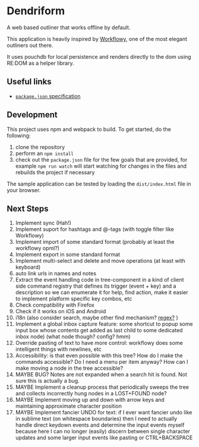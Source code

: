 # Dendriform

A web based outliner that works offline by default.

This application is heavily inspired by [Workflowy](http://workflowy.com), one of the most elegant outliners out there.

It uses pouchdb for local persistence and renders directly to the dom using RE:DOM as a helper library.

## Useful links

* [`package.json` specification](https://docs.npmjs.com/files/package.json)

## Development

This project uses npm and webpack to build. To get started, do the following:

1. clone the repository
2. perform an `npm install`
3. check out the `package.json` file for the few goals that are provided, for example `npm run watch` will start watching for changes in the files and rebuilds the project if necessary

The sample application can be tested by loading the `dist/index.html` file in your browser.

## Next Steps

1. Implement sync (Hah!)
1. Implement suport for hashtags and @-tags (with toggle filter like Workflowy)
1. Implement import of some standard format (probably at least the workflowy opml?)
1. Implement export in some standard format
1. Implement multi-select and delete and move operations (at least with keyboard)
1. auto link urls in names and notes
1. Extract the event handling code in tree-component in a kind of client side command registry that defines its trigger (event + key) and a description so we can enumerate it for help, find action, make it easier to implement platform specific key combos, etc
1. Check compatibility with Firefox
1. Check if it works on iOS and Android
1. i18n (also consider search, maybe other find mechanism? [regex?](https://stackoverflow.com/a/38151393/1996) )
1. Implement a global inbox capture feature: some shortcut to popup some input box whose contents get added as last child to some dedicated inbox node) (what node though? config? hmm)
1. Override pasting of text to have more control: workflowy does some intelligent things with newlines, etc
1. Accessibility: is that even possible with this tree? How do I make the commands accessible? Do I need a menu per item anyway? How can I make moving a node in the tree accessible?
1. MAYBE BUG? Notes are not expanded when a search hit is found. Not sure this is actually a bug.
1. MAYBE Implement a cleanup process that periodically sweeps the tree and collects incorrectly hung nodes in a LOST+FOUND node?
1. MAYBE Implement moving up and down with arrow keys and maintaining approximate character position
1. MAYBE Implement fancier UNDO for text: if I ever want fancier undo like in sublime text (on whitespace boundaries) then I need to actually handle direct keydown events and determine the input events myself because here I can no longer (easily) discern between single character updates and some larger input events like pasting or CTRL+BACKSPACE
